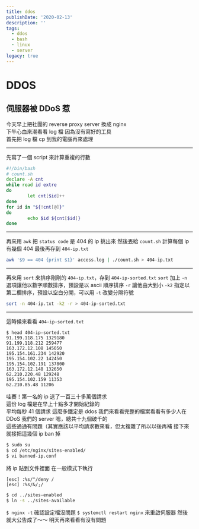 ```yaml
---
title: ddos
publishDate: '2020-02-13'
description: ''
tags:
  - ddos
  - bash
  - linux
  - server
legacy: true
---
```


# DDOS

## 伺服器被 DDoS 惹

今天早上把社團的 reverse proxy server 換成 nginx  
下午心血來潮看看 log 檔
因為沒有寫好的工具  
首先把 log 檔 cp 到我的電腦再來處理

---

先寫了一個 script 來計算重複的行數

```bash
#!/bin/bash
# count.sh
declare -A cnt
while read id extre
do
        let cnt[$id]++
done
for id in "${!cnt[@]}"
do
        echo $id ${cnt[$id]}
done
```

---

再來用 `awk` 把 `status code` 是 404 的 ip 挑出來
然後丟給 `count.sh` 計算每個 ip 有幾個 404
最後再存到 `404-ip.txt`

```bash
awk '$9 == 404 {print $1}' access.log | ./count.sh > 404-ip.txt
```

---

再來用 `sort` 來排序剛剛的 `404-ip.txt`，存到 `404-ip-sorted.txt`
`sort` 加上 `-n` 選項讓他以數字順數排序，預設是以 ascii 順序排序
`-r` 讓他由大到小
`-k2` 指定以第二欄排序，預設以空白分開，可以用 `-t` 改變分隔符號

```bash
sort -n 404-ip.txt -k2 -r > 404-ip-sorted.txt
```

---

這時候來看看 `404-ip-sorted.txt`

```
$ head 404-ip-sorted.txt
91.199.118.175 1329180
91.199.118.212 259477
163.172.12.108 145050
195.154.161.234 142920
195.154.102.22 142450
195.154.102.191 137800
163.172.12.148 132650
62.210.220.48 129248
195.154.102.159 11353
62.210.85.48 11206
```

哇賽！第一名的 ip 送了一百三十多萬個請求  
這份 log 檔是在早上十點多才開始紀錄的  
平均每秒 41 個請求
這麼多鐵定是 ddos
我們來看看完整的檔案看看有多少人在 DDoS 我們的 server
嗯，總共十九個破千的  
這些通通有問題（其實應該以平均請求數來看，但太複雜了所以以後再補
接下來就接把這幾個 ip ban 掉

```bash
$ sudo su
$ cd /etc/nginx/sites-enabled/
$ vi banned-ip.conf
```

將 ip 貼到文件裡面
在一般模式下執行

```
[esc] :%s/^/deny /
[esc] :%s/&/;/
```

```bash
$ cd ../sites-enabled
$ ln -s ../sites-available
```

`$ nginx -t` 確認設定檔沒問題
`$ systemctl restart nginx` 來重啟伺服器
然後就大公告成了～～
明天再來看看有沒有問題
